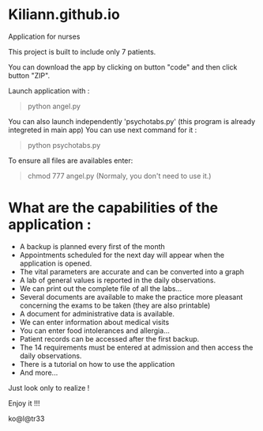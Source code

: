 # Kiliann.github.io

Application for nurses

This project is built to include only 7 patients.

You can download the app by clicking on button
"code" and then click button "ZIP".

Launch application with :
> python angel.py

You can also launch independently 
'psychotabs.py' (this program is 
already integreted in main app)
You can use next command for it :
> python psychotabs.py


To ensure all files are availables enter:
> chmod 777 angel.py
(Normaly, you don't need to use it.)

What are the capabilities of the application :
==============================================

+ A backup is planned every first of the month
+ Appointments scheduled for the next day will appear when the application is opened.
+ The vital parameters are accurate and can be converted into a graph
+ A lab of general values is reported in the daily observations. 
+ We can print out the complete file of all the labs...
+ Several documents are available to make the practice more pleasant concerning the exams to be taken (they are also printable)
+ A document for administrative data is available.
+ We can enter information about medical visits
+ You can enter food intolerances and allergia...
+ Patient records can be accessed after the first backup.
+ The 14 requirements must be entered at admission and then access the daily observations.
+ There is a tutorial on how to use the application
+ And more...

Just look only to realize !

Enjoy it !!!

ko@l@tr33
